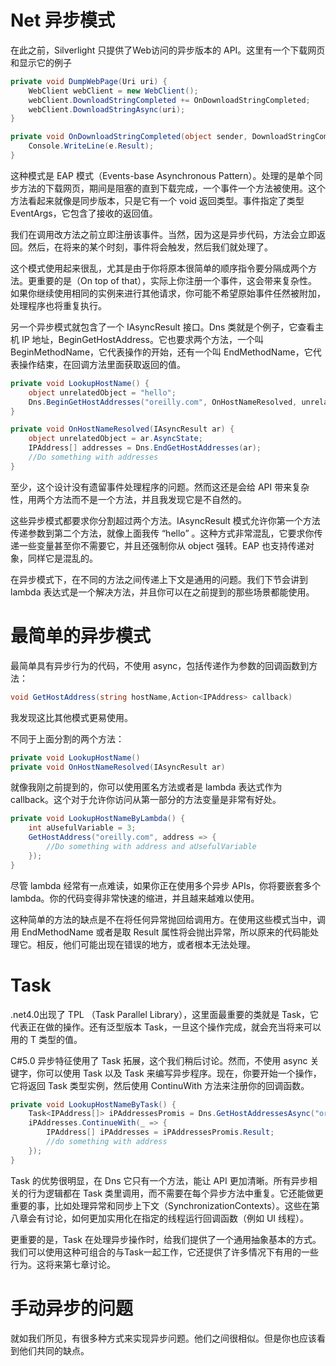 # Net 异步模式

在此之前，Silverlight 只提供了Web访问的异步版本的 API。这里有一个下载网页和显示它的例子

```c#
private void DumpWebPage(Uri uri) {
    WebClient webClient = new WebClient();
    webClient.DownloadStringCompleted += OnDownloadStringCompleted;
    webClient.DownloadStringAsync(uri);
}

private void OnDownloadStringCompleted(object sender, DownloadStringCompletedEventArgs e) {
    Console.WriteLine(e.Result);
}
```

这种模式是 EAP 模式（Events-base Asynchronous Pattern）。处理的是单个同步方法的下载网页，期间是阻塞的直到下载完成，一个事件一个方法被使用。这个方法看起来就像是同步版本，只是它有一个 void 返回类型。事件指定了类型 EventArgs，它包含了接收的返回值。

我们在调用改方法之前立即注册该事件。当然，因为这是异步代码，方法会立即返回。然后，在将来的某个时刻，事件将会触发，然后我们就处理了。

这个模式使用起来很乱，尤其是由于你将原本很简单的顺序指令要分隔成两个方法。更重要的是（On top of that），实际上你注册一个事件，这会带来复杂性。如果你继续使用相同的实例来进行其他请求，你可能不希望原始事件任然被附加，处理程序也将重复执行。

另一个异步模式就包含了一个 IAsyncResult 接口。Dns 类就是个例子，它查看主机 IP 地址，BeginGetHostAddress。它也要求两个方法，一个叫 BeginMethodName，它代表操作的开始，还有一个叫 EndMethodName，它代表操作结束，在回调方法里面获取返回的值。

```c#
private void LookupHostName() {
    object unrelatedObject = "hello";
    Dns.BeginGetHostAddresses("oreilly.com", OnHostNameResolved, unrelatedObject);
}

private void OnHostNameResolved(IAsyncResult ar) {
    object unrelatedObject = ar.AsyncState;
    IPAddress[] addresses = Dns.EndGetHostAddresses(ar);
    //Do something with addresses
}
```

至少，这个设计没有遗留事件处理程序的问题。然而这还是会给 API 带来复杂性，用两个方法而不是一个方法，并且我发现它是不自然的。

这些异步模式都要求你分割超过两个方法。IAsyncResult 模式允许你第一个方法传递参数到第二个方法，就像上面我传 “hello” 。这种方式非常混乱，它要求你传递一些变量甚至你不需要它，并且还强制你从 object 强转。EAP 也支持传递对象，同样它是混乱的。

在异步模式下，在不同的方法之间传递上下文是通用的问题。我们下节会讲到 lambda 表达式是一个解决方法，并且你可以在之前提到的那些场景都能使用。

# 最简单的异步模式

最简单具有异步行为的代码，不使用 async，包括传递作为参数的回调函数到方法：

```c#
void GetHostAddress(string hostName,Action<IPAddress> callback)
```

我发现这比其他模式更易使用。

不同于上面分割的两个方法：

```c#
private void LookupHostName()
private void OnHostNameResolved(IAsyncResult ar)
```

就像我刚之前提到的，你可以使用匿名方法或者是 lambda 表达式作为 callback。这个对于允许你访问从第一部分的方法变量是非常有好处。

```c#
private void LookupHostNameByLambda() {
    int aUsefulVariable = 3;
    GetHostAddress("oreilly.com", address => {
        //Do something with address and aUsefulVariable
    });
}
```

尽管 lambda 经常有一点难读，如果你正在使用多个异步 APIs，你将要嵌套多个 lambda。你的代码变得非常快速的缩进，并且越来越难以使用。

这种简单的方法的缺点是不在将任何异常抛回给调用方。在使用这些模式当中，调用 EndMethodName 或者是取 Result 属性将会抛出异常，所以原来的代码能处理它。相反，他们可能出现在错误的地方，或者根本无法处理。

# Task

.net4.0出现了 TPL （Task Parallel Library），这里面最重要的类就是 Task，它代表正在做的操作。还有泛型版本 Task<T>，一旦这个操作完成，就会充当将来可以用的 T 类型的值。

C#5.0 异步特征使用了 Task 拓展，这个我们稍后讨论。然而，不使用 async 关键字，你可以使用 Task 以及 Task<T> 来编写异步程序。现在，你要开始一个操作，它将返回 Task<T> 类型实例，然后使用 ContinuWith 方法来注册你的回调函数。

```c#
private void LookupHostNameByTask() {
    Task<IPAddress[]> iPAddressesPromis = Dns.GetHostAddressesAsync("oreilly.com");
    iPAddresses.ContinueWith(_ => {
        IPAddress[] iPAddresses = iPAddressesPromis.Result;
        //do something with address
    });
}
```

Task 的优势很明显，在 Dns 它只有一个方法，能让 API 更加清晰。所有异步相关的行为逻辑都在 Task 类里调用，而不需要在每个异步方法中重复。它还能做更重要的事，比如处理异常和同步上下文（SynchronizationContexts）。这些在第八章会有讨论，如何更加实用化在指定的线程运行回调函数（例如 UI 线程）。

更重要的是，Task 在处理异步操作时，给我们提供了一个通用抽象基本的方式。我们可以使用这种可组合的与Task一起工作，它还提供了许多情况下有用的一些行为。这将来第七章讨论。

# 手动异步的问题

就如我们所见，有很多种方式来实现异步问题。他们之间很相似。但是你也应该看到他们共同的缺点。